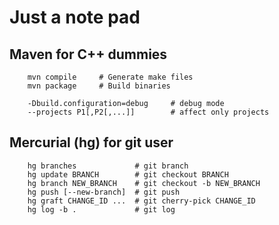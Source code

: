 # Just a note pad

## Maven for C++ dummies

```
    mvn compile     # Generate make files
    mvn package     # Build binaries

    -Dbuild.configuration=debug     # debug mode
    --projects P1[,P2[,...]]        # affect only projects
```

## Mercurial (hg) for git user

```
    hg branches             # git branch
    hg update BRANCH        # git checkout BRANCH
    hg branch NEW_BRANCH    # git checkout -b NEW_BRANCH
    hg push [--new-branch]  # git push
    hg graft CHANGE_ID ...  # git cherry-pick CHANGE_ID
    hg log -b .             # git log
```
